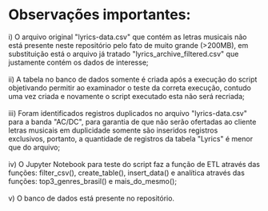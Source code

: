 
# Observações importantes:
i)   O arquivo original "lyrics-data.csv" que contém as letras musicais não está presente neste repositório pelo fato de muito grande (>200MB), em substituição está o arquivo já tratado "lyrics_archive_filtered.csv" que justamente contém os dados de interesse;<br />
<br />
ii)  A tabela no banco de dados somente é criada após a execução do script objetivando permitir ao examinador o teste da correta execução, contudo uma vez criada e novamente o script executado esta não será recriada;<br />
<br />
iii) Foram identificados registros duplicados no arquivo "lyrics-data.csv" para a banda "AC/DC", para garantia de que não serão ofertadas ao cliente letras musicais em duplicidade somente são inseridos registros exclusivos, portanto, a quantidade de registros da tabela "Lyrics" é menor que do arquivo;<br />
<br />
iv)  O Jupyter Notebook para teste do script faz a função de ETL através das funções: filter_csv(), create_table(), insert_data() e analítica através das funções: top3_genres_brasil() e mais_do_mesmo();<br />
<br />
v)   O banco de dados está presente no repositório.
